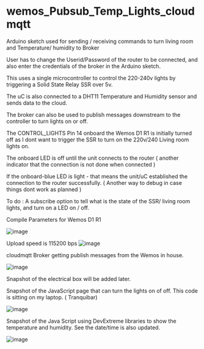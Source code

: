 # wemos_Pubsub_Temp_Lights_cloudmqtt
Arduino sketch used for sending / receiving commands to turn living room and Temperature/ humidity to Broker

User has to change the Userid/Password of the router to be connected, and also enter the credentials of the broker in the Arduino sketch.

This uses a single microcontroller to control the 220-240v lights by triggering a Solid State Relay SSR over 5v.

The uC is also connected to a DHT11 Temperature and Humidity sensor and sends data to the cloud.

The broker can also be used to publish messages downstream to the controller to turn lights on or off.

The CONTROL_LIGHTS Pin 14 onboard the Wemos D1 R1 is initially turned off as I dont want to trigger the SSR to turn on the 220v/240 Living room lights on.

The onboard LED is off until the unit connects to the router ( another indicator that the connection is not done when connected )

If the onboard-blue LED is light - that means the unit/uC established the connection to the router successfully. ( Another way to debug in case things dont work as planned )

To do :
A subscribe option to tell what is the state of the SSR/ living room lights, and turn on a LED on / off.
 



Compile Parameters for Wemos D1 R1

![image](https://user-images.githubusercontent.com/14288989/178680412-45afd241-ef33-40b8-9d33-046d9b927726.png)


Upload speed is 115200 bps
![image](https://user-images.githubusercontent.com/14288989/178680481-ff98344b-752d-4b0f-ac5c-d80d949e5b58.png)

cloudmqtt Broker getting publish messages from the Wemos in house.

![image](https://user-images.githubusercontent.com/14288989/178680605-bc494a93-e8e9-4d92-bb8a-e06403d8019a.png)


Snapshot of the electrical box will be added later.



Snapshot of the JavaScript page that can turn the lights on of off. This code is sitting on my laptop. ( Tranquibar)

![image](https://user-images.githubusercontent.com/14288989/178681289-6c2fa9bb-3e99-44c2-a94a-96cd38023c12.png)

Snapshot of the Java Script using DevExtreme libraries to show the temperature and humidity.  See the date/time is also updated.

![image](https://user-images.githubusercontent.com/14288989/178681539-3e081ee9-b753-489a-b194-7b568f72e3f6.png)

